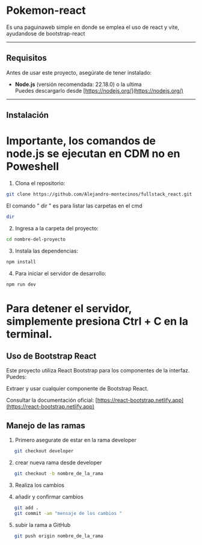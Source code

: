 # Pokemon-react

Es una paguinaweb simple en donde se emplea el uso de react y vite, ayudandose de bootstrap-react

---

## Requisitos

Antes de usar este proyecto, asegúrate de tener instalado:

- **Node.js** (versión recomendada: 22.18.0) o la ultima  
  Puedes descargarlo desde [https://nodejs.org/](https://nodejs.org/)

---

## Instalación

# Importante, los comandos de node.js se ejecutan en CDM no en Poweshell 

1. Clona el repositorio:

    

```bash
git clone https://github.com/Alejandro-montecinos/fullstack_react.git
```

El comando " dir " es para listar las carpetas en el cmd
```bash
dir 
```
2. Ingresa a la carpeta del proyecto:
```bash
cd nombre-del-proyecto

```
3. Instala las dependencias:

```bash
npm install
```
4. Para iniciar el servidor de desarrollo:

```bash
npm run dev

```
# Para detener el servidor, simplemente presiona Ctrl + C en la terminal.


## Uso de Bootstrap React

Este proyecto utiliza React Bootstrap para los componentes de la interfaz. Puedes:

Extraer y usar cualquier componente de Bootstrap React.

Consultar la documentación oficial: [https://react-bootstrap.netlify.app](https://react-bootstrap.netlify.app)  

## Manejo de las ramas
 1. Primero asegurate de estar en la rama developer
 ```bash
    git checkout developer

 ```
 2. crear nueva rama desde developer 
 ```bash
    git checkout -b nombre_de_la_rama
 ```

 3. Realiza los cambios

 4. añadir y confirmar cambios
 ```bash
    git add .
    git commit -am "mensaje de los cambios "
 ```
 5. subir la rama a GitHub
 ```bash
    git push origin nombre_de_la_rama
